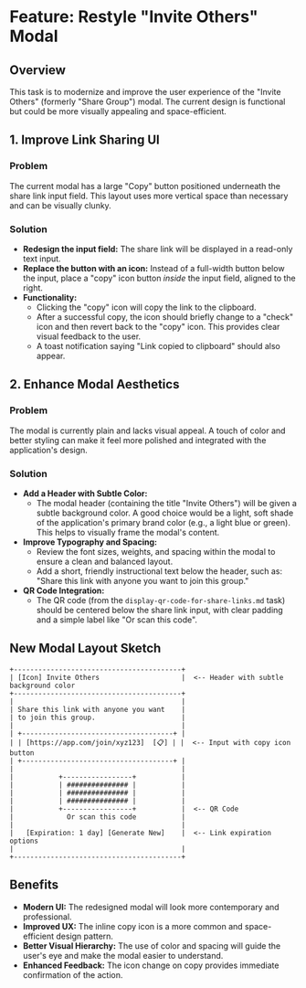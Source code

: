 # Feature: Restyle "Invite Others" Modal

## Overview

This task is to modernize and improve the user experience of the "Invite Others" (formerly "Share Group") modal. The current design is functional but could be more visually appealing and space-efficient.

## 1. Improve Link Sharing UI

### Problem
The current modal has a large "Copy" button positioned underneath the share link input field. This layout uses more vertical space than necessary and can be visually clunky.

### Solution
-   **Redesign the input field:** The share link will be displayed in a read-only text input.
-   **Replace the button with an icon:** Instead of a full-width button below the input, place a "copy" icon button *inside* the input field, aligned to the right.
-   **Functionality:**
    -   Clicking the "copy" icon will copy the link to the clipboard.
    -   After a successful copy, the icon should briefly change to a "check" icon and then revert back to the "copy" icon. This provides clear visual feedback to the user.
    -   A toast notification saying "Link copied to clipboard" should also appear.

## 2. Enhance Modal Aesthetics

### Problem
The modal is currently plain and lacks visual appeal. A touch of color and better styling can make it feel more polished and integrated with the application's design.

### Solution
-   **Add a Header with Subtle Color:**
    -   The modal header (containing the title "Invite Others") will be given a subtle background color. A good choice would be a light, soft shade of the application's primary brand color (e.g., a light blue or green). This helps to visually frame the modal's content.
-   **Improve Typography and Spacing:**
    -   Review the font sizes, weights, and spacing within the modal to ensure a clean and balanced layout.
    -   Add a short, friendly instructional text below the header, such as: "Share this link with anyone you want to join this group."
-   **QR Code Integration:**
    -   The QR code (from the `display-qr-code-for-share-links.md` task) should be centered below the share link input, with clear padding and a simple label like "Or scan this code".

## New Modal Layout Sketch

```
+-----------------------------------------+
| [Icon] Invite Others                    |  <-- Header with subtle background color
+-----------------------------------------+
|                                         |
| Share this link with anyone you want    |
| to join this group.                     |
|                                         |
| +-------------------------------------+ |
| | [https://app.com/join/xyz123]  [📋] | |  <-- Input with copy icon button
| +-------------------------------------+ |
|                                         |
|           +-----------------+           |
|           | ############### |           |
|           | ############### |           |
|           | ############### |           |
|           +-----------------+           |  <-- QR Code
|             Or scan this code           |
|                                         |
|   [Expiration: 1 day] [Generate New]    |  <-- Link expiration options
|                                         |
+-----------------------------------------+
```

## Benefits

-   **Modern UI:** The redesigned modal will look more contemporary and professional.
-   **Improved UX:** The inline copy icon is a more common and space-efficient design pattern.
-   **Better Visual Hierarchy:** The use of color and spacing will guide the user's eye and make the modal easier to understand.
-   **Enhanced Feedback:** The icon change on copy provides immediate confirmation of the action.
